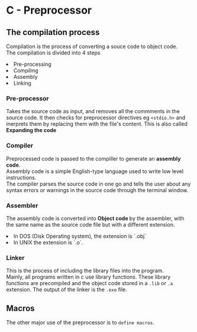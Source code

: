 # C - Preprocessor

## The compilation process

Compilation is the process of converting a souce code to object code. <br>
The compilation is divided into 4 steps
<li>Pre-processing</li>
<li>Compiling</li>
<li>Assembly</li>
<li>Linking</li>



### Pre-processor
Takes the source code as input, and removes all the commments in the source code.
It then checks for preprocessor directives eg `<stdio.h>` and inerprets them by replacing them with the file's content. This is also called <strong>Expanding the code</strong><br>

### Compiler
Preprocessed code is passed to the compiller to generate an <strong>assembly code</strong>.<br>
Assembly code is a simple English-type language used to write low level instructions. <br>
The compiler parses the source code in one go and tells the user about any syntax errors or warnings in the source code through the terminal window.<br>

### Assembler
The assembly code is converted into <strong>Object code </strong> by the assembler, with the same name as the source code file but with a different extension.<br>
<li>In DOS (Disk Operating system), the extension is `.obj`</li>
<li>In UNIX the extension is `.o`.</li>

### Linker
This is the process of including the library files into the program.<br>
Mainly, all programs written in c use library functions. These library functions are precompiled and the object code stored in a `.lib` or `.a` extension.
The output of the linker is the `.exe` file.

## Macros
The other major use of the preprocessor is to `define macros`.<br>
